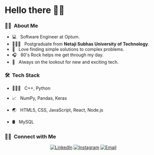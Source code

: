 <h1>Hello there 🙋‍♂️</h1>

<h3>👨‍💻 &nbsp;About Me </h3>

- 💻 &nbsp; Software Engineer at Optum.
- 👨🏻‍🎓 &nbsp; Postgraduate from **Netaji Subhas University of Technology**.
- 🔧 &nbsp; Love finding simple solutions to complex problems. 
- 🎧 &nbsp; 80's Rock helps me get through my day.
- 🔎 &nbsp; Always on the lookout for new and exciting tech.

<h3> 🛠 &nbsp;Tech Stack</h3>

- 👨🏻‍💻 &nbsp;
  C++, Python

- 📈 &nbsp;
  NumPy, Pandas, Keras
  
- 🌏 &nbsp;
  HTML5, CSS, JavaScript, React, Node.js
  
- 🛢 &nbsp;
  MySQL

<h3> 🤝🏻 &nbsp;Connect with Me </h3>

<p align="center">
<a href="https://www.linkedin.com/in/raj3717"><img alt="LinkedIn" src="https://img.shields.io/badge/LinkedIn-Raj%20Krishan-blue?style=flat-square&logo=linkedin"></a>
<a href="https://www.instagram.com/raj_taki"><img alt="Instagram" src="https://img.shields.io/badge/Instagram-raj_taki-blue?style=flat-square&logo=instagram"></a>
<a href="mailto:rajkrishan13@gmail.com"><img alt="Email" src="https://img.shields.io/badge/Email-rajkrishan13@gmail.com-blue?style=flat-square&logo=gmail"></a>
</p>

